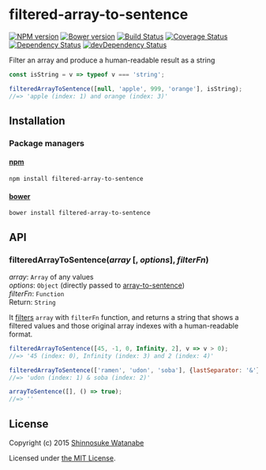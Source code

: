 # filtered-array-to-sentence

[![NPM version](https://img.shields.io/npm/v/filtered-array-to-sentence.svg)](https://www.npmjs.com/package/filtered-array-to-sentence)
[![Bower version](https://img.shields.io/bower/v/filtered-array-to-sentence.svg)](https://github.com/shinnn/filtered-array-to-sentence/releases)
[![Build Status](https://travis-ci.org/shinnn/filtered-array-to-sentence.svg?branch=master)](https://travis-ci.org/shinnn/filtered-array-to-sentence)
[![Coverage Status](https://img.shields.io/coveralls/shinnn/filtered-array-to-sentence.svg)](https://coveralls.io/r/shinnn/filtered-array-to-sentence)
[![Dependency Status](https://img.shields.io/david/shinnn/filtered-array-to-sentence.svg?label=deps)](https://david-dm.org/shinnn/filtered-array-to-sentence)
[![devDependency Status](https://img.shields.io/david/dev/shinnn/filtered-array-to-sentence.svg?label=devDeps)](https://david-dm.org/shinnn/filtered-array-to-sentence#info=devDependencies)


Filter an array and produce a human-readable result as a string

```javascript
const isString = v => typeof v === 'string';

filteredArrayToSentence([null, 'apple', 999, 'orange'], isString);
//=> 'apple (index: 1) and orange (index: 3)'
```

## Installation

### Package managers

#### [npm](https://www.npmjs.com/)

```
npm install filtered-array-to-sentence
```

#### [bower](http://bower.io/)

```
bower install filtered-array-to-sentence
```

## API

### filteredArrayToSentence(*array* [, *options*], *filterFn*)

*array*: `Array` of any values  
*options*: `Object` (directly passed to [array-to-sentence](https://github.com/shinnn/array-to-sentence#arraytosentencearray--options))  
*filterFn*: `Function`  
Return: `String`

It [filters](https://developer.mozilla.org/jdocs/Web/JavaScript/Reference/Global_Objects/Array/filter) `array` with `filterFn` function, and returns a string that shows a filtered values and those original array indexes with a human-readable format.

```javascript
filteredArrayToSentence([45, -1, 0, Infinity, 2], v => v > 0);
//=> '45 (index: 0), Infinity (index: 3) and 2 (index: 4)'

filteredArrayToSentence(['ramen', 'udon', 'soba'], {lastSeparator: '&'}, s => s.length < 5);
//=> 'udon (index: 1) & soba (index: 2)'

arrayToSentence([], () => true);
//=> ''
```

## License

Copyright (c) 2015 [Shinnosuke Watanabe](https://github.com/shinnn)

Licensed under [the MIT License](./LICENSE).
